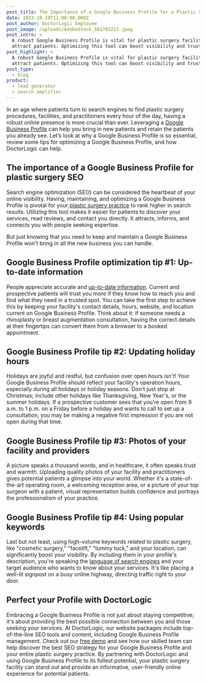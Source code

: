 ```yaml
---
post_title: The Importance of a Google Business Profile for a Plastic Surgery Facility
date: 2023-10-19T11:00:00.000Z
post_author: DoctorLogic Employee
post_image: /uploads/AdobeStock_561703223.jpeg
post_intro: >
  A robust Google Business Profile is vital for plastic surgery facilities to
  attract patients. Optimizing this tool can boost visibility and trust.
post_highlight: >
  A robust Google Business Profile is vital for plastic surgery facilities to
  attract patients. Optimizing this tool can boost visibility and trust.
post_type:
  - blog
product:
  - lead generator
  - search amplifier
---
```


In an age where patients turn to search engines to find plastic surgery procedures, facilities, and practitioners every hour of the day, having a robust online presence is more crucial than ever. Leveraging a [Google Business Profile](https://doctorlogic.com/blog/5-reasons-your-google-business-profile-matters) can help you bring in new patients and retain the patients you already see. Let’s look at why a Google Business Profile is so essential, review some tips for optimizing a Google Business Profile, and how DoctorLogic can help.

## The importance of a Google Business Profile for plastic surgery SEO

Search engine optimization (SEO) can be considered the heartbeat of your online visibility. Having, maintaining, and optimizing a Google Business Profile is pivotal for your[ plastic surgery practice](https://doctorlogic.com/blog/local-seo-for-plastic-surgeons-outrank-the-competition-in-weeks) to rank higher in search results. Utilizing this tool makes it easier for patients to discover your services, read reviews, and contact you directly. It attracts, informs, and connects you with people seeking expertise.

But just knowing that you need to keep and maintain a Google Business Profile won’t bring in all the new business you can handle.

## Google Business Profile optimization tip #1: Up-to-date information

People appreciate accurate and [up-to-date information](https://doctorlogic.com/blog/google-business-profile-plastic-surgeon.html). Current and prospective patients will trust you more if they know how to reach you and find what they need in a trusted spot. You can take the first step to achieve this by keeping your facility's contact details, hours, website, and location current on Google Business Profile. Think about it: if someone needs a rhinoplasty or breast augmentation consultation, having the correct details at their fingertips can convert them from a browser to a booked appointment.

## Google Business Profile tip #2: Updating holiday hours

Holidays are joyful and restful, but confusion over open hours isn't! Your Google Business Profile should reflect your facility's operation hours, especially during all holidays or holiday seasons. Don't just stop at Christmas; include other holidays like Thanksgiving, New Year's, or the summer holidays. If a prospective customer sees that you’re open from 9 a.m. to 1 p.m. on a Friday before a holiday and wants to call to set up a consultation, you may be making a negative first impression if you are not open during that time.

## Google Business Profile tip #3: Photos of your facility and providers

A picture speaks a thousand words, and in healthcare, it often speaks trust and warmth. Uploading quality photos of your facility and practitioners gives potential patients a glimpse into your world. Whether it's a state-of-the-art operating room, a welcoming reception area, or a picture of your top surgeon with a patient, visual representation builds confidence and portrays the professionalism of your practice.

## Google Business Profile tip #4: Using popular keywords

Last but not least, using high-volume keywords related to plastic surgery, like "cosmetic surgery," "facelift," "tummy tuck," and your location, can significantly boost your visibility. By including them in your profile's description, you're speaking the [language of search engines](https://doctorlogic.com/blog/7-lead-generation-tactics-for-plastic-surgeons) and your target audience who wants to know about your services. It's like placing a well-lit signpost on a busy online highway, directing traffic right to your door.

## Perfect your Profile with DoctorLogic

Embracing a Google Business Profile is not just about staying competitive; it's about providing the best possible connection between you and those seeking your services. At DoctorLogic, our website packages include top-of-the-line SEO tools and content, including Google Business Profile management. Check out our [free demo](https://growth.doctorlogic.com/get-a-demo) and see how our skilled team can help discover the best SEO strategy for your Google Business Profile and your entire plastic surgery practice. By partnering with DoctorLogic and using Google Business Profile to its fullest potential, your plastic surgery facility can stand out and provide an informative, user-friendly online experience for potential patients.

